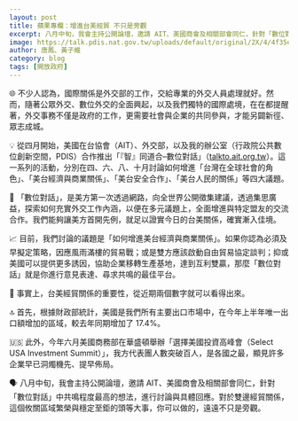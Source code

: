 ```yaml
---
layout: post
title: 蘋果專欄：增進台美經貿 不只是旁觀
excerpt: 八月中旬，我會主持公開論壇，邀請 AIT、美國商會及相關部會同仁，針對「數位對話」中共鳴程度最高的想法，進行討論與具體回應。
image: https://talk.pdis.nat.gov.tw/uploads/default/original/2X/4/4f35e160c3cfc113fd1db2eccf4c03c231f56a71.jpeg
author: 唐鳳、黃子維
category: blog
tags: [開放政府]
---
```


🌐 不少人認為，國際關係是外交部的工作，交給專業的外交人員處理就好。然而，隨著公眾外交、數位外交的全面興起，以及我們獨特的國際處境，在在都提醒著，外交事務不僅是政府的工作，更需要社會與企業的共同參與，才能另闢新徑、眾志成城。

💡 從四月開始，美國在台協會（AIT）、外交部，以及我的辦公室（行政院公共數位創新空間，PDIS）合作推出「『智』同道合–數位對話」（[talkto.ait.org.tw](https://talkto.ait.org.tw/)）。這一系列的活動，分別在四、六、八、十月討論如何增進「台灣在全球社會的角色」、「美台經濟與商業關係」、「美台安全合作」、「美台人民的關係」等四大議題。

📲 「數位對話」，是美方第一次透過網路，向全世界公開徵集建議，透過集思廣益，探索如何充實外交工作內涵，以便在多元議題上，全面增進與特定盟友的交流合作。我們能夠讓美方首開先例，就足以證實今日的台美關係，確實漸入佳境。

📈 目前，我們討論的議題是「如何增進美台經濟與商業關係」。如果你認為必須及早擬定策略，因應風雨滿樓的貿易戰；或是雙方應該啟動自由貿易協定談判；抑或美國可以提供更多誘因，協助企業移轉生產基地，達到互利雙贏，那麼「數位對話」就是你進行意見表達、尋求共鳴的最佳平台。

📒 事實上，台美經貿關係的重要性，從近期兩個數字就可以看得出來。

🔝 首先，根據財政部統計，美國是我們所有主要出口市場中，在今年上半年唯一出口額增加的區域，較去年同期增加了 17.4%。

🇺🇸 此外，今年六月美國商務部在華盛頓舉辦「選擇美國投資高峰會（Select USA Investment Summit）」，我方代表團人數突破百人，是各國之最，顯見許多企業早已洞燭機先、提早佈局。

🗣 八月中旬，我會主持公開論壇，邀請 AIT、美國商會及相關部會同仁，針對「數位對話」中共鳴程度最高的想法，進行討論與具體回應。對於雙邊經貿關係，這個攸關區域繁榮與穩定至鉅的頭等大事，你可以做的，遠遠不只是旁觀。
